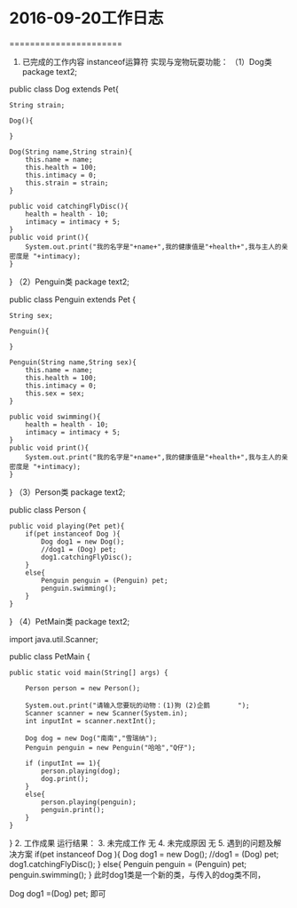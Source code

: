 # 2016-09-20工作日志
======================

1. 已完成的工作内容
instanceof运算符
实现与宠物玩耍功能：
（1）Dog类
package text2;

public class Dog extends Pet{
	
	String strain;
	
	Dog(){
		
	}
	
	Dog(String name,String strain){
		this.name = name;
		this.health = 100;
		this.intimacy = 0;
		this.strain = strain;
	}
	
	public void catchingFlyDisc(){
		health = health - 10;
		intimacy = intimacy + 5;
	}
	public void print(){
		System.out.print("我的名字是"+name+",我的健康值是"+health+",我与主人的亲密度是 "+intimacy);
	}
}
（2）Penguin类
package text2;

public class Penguin extends Pet {
	
	String sex;
	
	Penguin(){
		
	}
	
	Penguin(String name,String sex){
		this.name = name;
		this.health = 100;
		this.intimacy = 0;
		this.sex = sex;
	}
	
	public void swimming(){
		health = health - 10;
		intimacy = intimacy + 5;
	}
	public void print(){
		System.out.print("我的名字是"+name+",我的健康值是"+health+",我与主人的亲密度是 "+intimacy);
	}
}
（3）Person类
package text2;

public class Person {
	
	public void playing(Pet pet){
		if(pet instanceof Dog ){
			Dog dog1 = new Dog();
			//dog1 = (Dog) pet;
			dog1.catchingFlyDisc();
		}
		else{
			Penguin penguin = (Penguin) pet;
			penguin.swimming();
		}		
	}
}
（4）PetMain类
package text2;

import java.util.Scanner;

public class PetMain {

	public static void main(String[] args) {
	
		Person person = new Person();
		
		System.out.print("请输入您要玩的动物：(1)狗 (2)企鹅       ");
        Scanner scanner = new Scanner(System.in);        
        int inputInt = scanner.nextInt(); 
        
        Dog dog = new Dog("南南","雪瑞纳");
        Penguin penguin = new Penguin("哈哈","Q仔");
                
        if (inputInt == 1){
        	person.playing(dog);
        	dog.print();
        }
        else{
        	person.playing(penguin);
        	penguin.print();
        }
	}
}
2. 工作成果
运行结果：
3. 未完成工作
无
4. 未完成原因
无
5. 遇到的问题及解决方案
if(pet instanceof Dog ){
			Dog dog1 = new Dog();
			//dog1 = (Dog) pet;
			dog1.catchingFlyDisc();
		}
		else{
			Penguin penguin = (Penguin) pet;
			penguin.swimming();
		}
此时dog1类是一个新的类，与传入的dog类不同，
  
Dog dog1 =(Dog) pet;  即可

